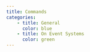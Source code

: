 ```yaml
---
title: Commands
categories:
    - title: General
      color: blue
    - title: On Event Systems
      color: green
---
```

